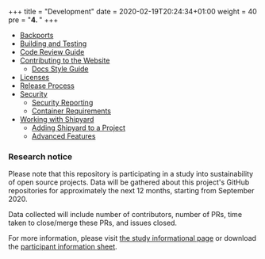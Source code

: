+++
title = "Development"
date = 2020-02-19T20:24:34+01:00
weight = 40
pre = "<b>4. </b>"
+++

* [Backports](backports)
* [Building and Testing](building-testing)
* [Code Review Guide](code-review)
* [Contributing to the Website](website)
  * [Docs Style Guide](website/style-guide)
* [Licenses](licenses)
* [Release Process](release-process)
* [Security](security)
  * [Security Reporting](security/reporting)
  * [Container Requirements](security/containers)
* [Working with Shipyard](shipyard)
  * [Adding Shipyard to a Project](shipyard/first-time)
  * [Advanced Features](shipyard/advanced)

### Research notice

Please note that this repository is participating in a study into sustainability
 of open source projects. Data will be gathered about this project's GitHub repositories for
 approximately the next 12 months, starting from September 2020.

Data collected will include number of contributors, number of PRs, time taken to
 close/merge these PRs, and issues closed.

For more information, please visit
[the study informational page](https://sustainable-open-science-and-software.github.io/) or download the [participant information sheet](https://sustainable-open-science-and-software.github.io/assets/PIS_sustainable_software.pdf).
